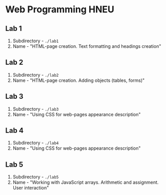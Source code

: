 # Web Programming HNEU

## Lab 1
1. Subdirectory - `./lab1`
2. Name - "HTML-page creation. Text formatting and headings creation"

## Lab 2
1. Subdirectory - `./lab2`
2. Name - "HTML-page creation. Adding objects (tables, forms)"

## Lab 3
1. Subdirectory - `./lab3`
2. Name - "Using CSS for web-pages appearance description"

## Lab 4
1. Subdirectory - `./lab4`
2. Name - "Using CSS for web-pages appearance description"

## Lab 5
1. Subdirectory - `./lab5`
2. Name - "Working with JavaScript arrays. Arithmetic and assignment. User interaction"